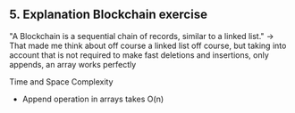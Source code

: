 ## 5. Explanation Blockchain exercise
"A Blockchain is a sequential chain of records, similar to a linked list." ->
That made me think about off course a linked list off course, but taking into account that is not required
to make fast deletions and insertions, only appends, an array works perfectly

Time and Space Complexity
* Append operation in arrays takes O(n)




